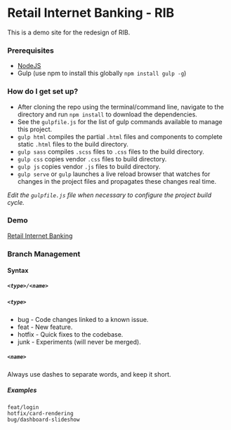 # Retail Internet Banking - RIB
This is a demo site for the redesign of RIB.

### Prerequisites
* [NodeJS](http://nodejs.org/)
* Gulp (use npm to install this globally `npm install gulp -g`)

### How do I get set up?
* After cloning the repo using the terminal/command line, navigate to the directory and run `npm install` to download the dependencies.
* See the `gulpfile.js` for the list of gulp commands available to manage this project.
* `gulp html` compiles the partial `.html` files and components to complete static `.html` files to the build directory.
* `gulp sass` compiles `.scss` files to `.css` files to the build directory.
* `gulp css` copies vendor `.css` files to build directory.
* `gulp js` copies vendor `.js` files to build directory.
* `gulp serve` or `gulp` launches a live reload browser that watches for changes in the project files and propagates these changes real time.

_Edit the `gulpfile.js` file when necessary to configure the project build cycle._

### Demo ###
[Retail Internet Banking](http://ui.ncb.cloud/)

### Branch Management

#### Syntax
##### `<type>/<name>`

##### `<type>`
* bug    - Code changes linked to a known issue.
* feat   - New feature.
* hotfix - Quick fixes to the codebase.
* junk   - Experiments (will never be merged).

##### `<name>`
Always use dashes to separate words, and keep it short.

##### Examples

```
feat/login
hotfix/card-rendering
bug/dashboard-slideshow

```


